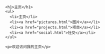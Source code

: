 
<html>
  <head>
    <meta charset="utf-8">
    <title>主页</title>
  </head>

  <body>
    <!-- 将导航栏置于此处 -->

    <h1>主页</h1>
    <ul>
      <li>主页</li>
      <li><a href="pictures.html">图片</a></li>
      <li><a href="projects.html">项目</a></li>
      <li><a href="social.html">社交</a></li>
    </ul>

    <p>欢迎访问我的主页</p>
  </body>
</html>
